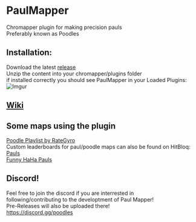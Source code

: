 # PaulMapper
Chromapper plugin for making precision pauls  
Preferably known as Poodles

## Installation:
Download the latest [release](https://github.com/DavidHulstroem/PaulMapper/releases)  
Unzip the content into your chromapper/plugins folder  
if installed correctly you should see PaulMapper in your Loaded Plugins:
![Imgur](https://imgur.com/zJSTsJU.jpg)

## [Wiki](https://github.com/HypersonicSharkz/PaulMapper/wiki)

## Some maps using the plugin
[Poodle Playlist by RateGyro](https://beatsaver.com/playlists/6443)    
Custom leaderboards for paul/poodle maps can also be found on HitBloq:    
[Pauls](https://hitbloq.com/map_pool/paul)    
[Funny HaHa Pauls](https://hitbloq.com/map_pool/funny_haha_pauls)


## Discord!  
Feel free to join the discord if you are interrested in  
following/contributing to the developtment of Paul Mapper!  
Pre-Releases will also be uploaded there!  
https://discord.gg/poodles
